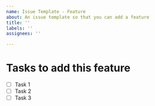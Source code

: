 ```yaml
---
name: Issue Template - Feature
about: An issue template so that you can add a feature
title: ''
labels: ''
assignees: ''

---
```


# Tasks to add this feature
- [ ] Task 1
- [ ] Task 2
- [ ] Task 3
